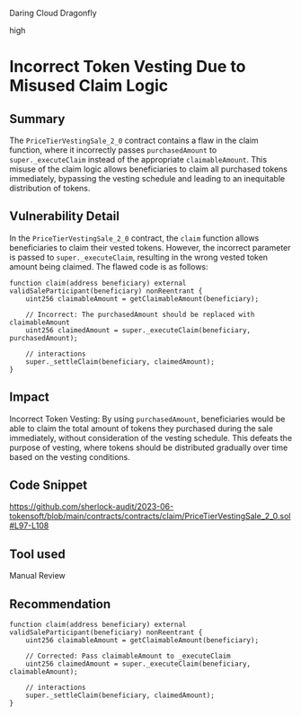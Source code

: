 Daring Cloud Dragonfly

high

# Incorrect Token Vesting Due to Misused Claim Logic

## Summary
The `PriceTierVestingSale_2_0` contract contains a flaw in the claim function, where it incorrectly passes `purchasedAmount` to `super._executeClaim` instead of the appropriate `claimableAmount`. This misuse of the claim logic allows beneficiaries to claim all purchased tokens immediately, bypassing the vesting schedule and leading to an inequitable distribution of tokens.
## Vulnerability Detail
In the `PriceTierVestingSale_2_0` contract, the `claim` function allows beneficiaries to claim their vested tokens. However, the incorrect parameter is passed to `super._executeClaim`, resulting in the wrong vested token amount being claimed. The flawed code is as follows:
```solidity
function claim(address beneficiary) external validSaleParticipant(beneficiary) nonReentrant {
    uint256 claimableAmount = getClaimableAmount(beneficiary);
    
    // Incorrect: The purchasedAmount should be replaced with claimableAmount
    uint256 claimedAmount = super._executeClaim(beneficiary, purchasedAmount);
    
    // interactions
    super._settleClaim(beneficiary, claimedAmount);
}
```
## Impact
Incorrect Token Vesting: By using `purchasedAmount`, beneficiaries would be able to claim the total amount of tokens they purchased during the sale immediately, without consideration of the vesting schedule. This defeats the purpose of vesting, where tokens should be distributed gradually over time based on the vesting conditions.
## Code Snippet
https://github.com/sherlock-audit/2023-06-tokensoft/blob/main/contracts/contracts/claim/PriceTierVestingSale_2_0.sol#L97-L108
## Tool used

Manual Review

## Recommendation
```solidity
function claim(address beneficiary) external validSaleParticipant(beneficiary) nonReentrant {
    uint256 claimableAmount = getClaimableAmount(beneficiary);
    
    // Corrected: Pass claimableAmount to _executeClaim
    uint256 claimedAmount = super._executeClaim(beneficiary, claimableAmount);
    
    // interactions
    super._settleClaim(beneficiary, claimedAmount);
}
```